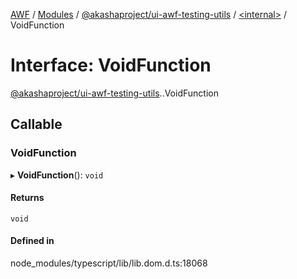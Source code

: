 [AWF](../README.md) / [Modules](../modules.md) / [@akashaproject/ui-awf-testing-utils](../modules/akashaproject_ui_awf_testing_utils.md) / [<internal\>](../modules/akashaproject_ui_awf_testing_utils._internal_.md) / VoidFunction

# Interface: VoidFunction

[@akashaproject/ui-awf-testing-utils](../modules/akashaproject_ui_awf_testing_utils.md).[<internal>](../modules/akashaproject_ui_awf_testing_utils._internal_.md).VoidFunction

## Callable

### VoidFunction

▸ **VoidFunction**(): `void`

#### Returns

`void`

#### Defined in

node_modules/typescript/lib/lib.dom.d.ts:18068
